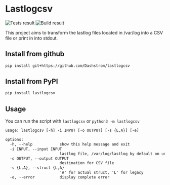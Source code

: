 # Lastlogcsv

![Tests result](https://github.com/Dashstrom/lastlogcsv/actions/workflows/tests.yml/badge.svg)
![Build result](https://github.com/Dashstrom/lastlogcsv/actions/workflows/publish.yml/badge.svg)

This project aims to transform the lastlog files located in /var/log into a CSV file or print in into stdout.

## Install from github

```sh
pip install git+https://github.com/Dashstrom/lastlogcsv
```

## Install from PyPI

```sh
pip install lastlogcsv
```

## Usage

You can run the script with `lastlogcsv` or `python3 -m lastlogcsv`

```txt
usage: lastlogcsv [-h] -i INPUT [-o OUTPUT] [-s {L,A}] [-e]

options:
  -h, --help            show this help message and exit
  -i INPUT, --input INPUT
                        lastlog file, /var/log/lastlog by default on unix system
  -o OUTPUT, --output OUTPUT
                        destination for CSV file
  -s {L,A}, --struct {L,A}
                        'A' for actual struct, 'L' for legacy
  -e, --error           display complete error
```
